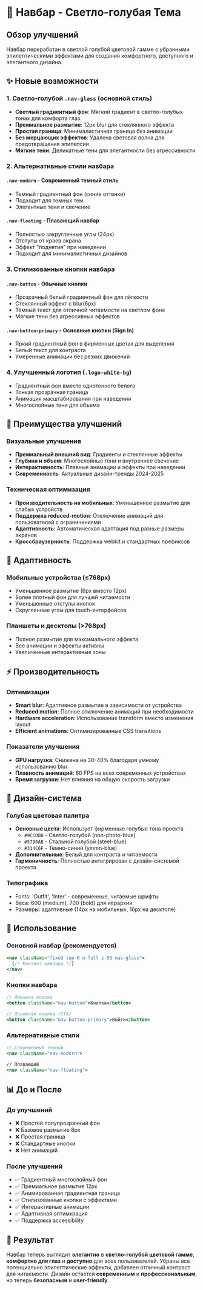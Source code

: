 # 🎨 Навбар - Светло-голубая Тема

## Обзор улучшений
Навбар переработан в светлой голубой цветовой гамме с убранными эпилептическими эффектами для создания комфортного, доступного и элегантного дизайна.

## ✨ Новые возможности

### 1. Светло-голубой `.nav-glass` (основной стиль)
- **Светлый градиентный фон**: Мягкий градиент в светло-голубых тонах для комфорта глаз
- **Премиальное размытие**: 12px blur для стеклянного эффекта
- **Простая граница**: Минималистичная граница без анимации
- **Без мерцающих эффектов**: Удалена световая волна для предотвращения эпилепсии
- **Мягкие тени**: Деликатные тени для элегантности без агрессивности

### 2. Альтернативные стили навбара

#### `.nav-modern` - Современный темный стиль
- Темный градиентный фон (синие оттенки)
- Подходит для темных тем
- Элегантные тени и свечение

#### `.nav-floating` - Плавающий навбар
- Полностью закругленные углы (24px)
- Отступы от краев экрана
- Эффект "поднятия" при наведении
- Подходит для минималистичных дизайнов

### 3. Стилизованные кнопки навбара

#### `.nav-button` - Обычные кнопки
- Прозрачный белый градиентный фон для лёгкости
- Стеклянный эффект с blur(6px)
- Тёмный текст для отличной читаемости на светлом фоне
- Мягкие тени без агрессивных эффектов

#### `.nav-button-primary` - Основные кнопки (Sign In)
- Яркий градиентный фон в фирменных цветах для выделения
- Белый текст для контраста
- Умеренные анимации без резких движений

### 4. Улучшенный логотип (`.logo-white-bg`)
- Градиентный фон вместо однотонного белого
- Тонкая прозрачная граница
- Анимация масштабирования при наведении
- Многослойные тени для объема

## 🚀 Преимущества улучшений

### Визуальные улучшения
- **Премиальный внешний вид**: Градиенты и стеклянные эффекты
- **Глубина и объем**: Многослойные тени и внутреннее свечение
- **Интерактивность**: Плавные анимации и эффекты при наведении
- **Современность**: Актуальные дизайн-тренды 2024-2025

### Техническая оптимизация
- **Производительность на мобильных**: Уменьшенное размытие для слабых устройств
- **Поддержка reduced-motion**: Отключение анимаций для пользователей с ограничениями
- **Адаптивность**: Автоматическая адаптация под разные размеры экранов
- **Кроссбраузерность**: Поддержка webkit и стандартных префиксов

## 📱 Адаптивность

### Мобильные устройства (≤768px)
- Уменьшенное размытие (6px вместо 12px)
- Более плотный фон для лучшей читаемости
- Уменьшенные отступы кнопок
- Скругленные углы для touch-интерфейсов

### Планшеты и десктопы (>768px)
- Полное размытие для максимального эффекта
- Все анимации и эффекты активны
- Увеличенные интерактивные зоны

## ⚡ Производительность

### Оптимизации
- **Smart blur**: Адаптивное размытие в зависимости от устройства
- **Reduced motion**: Полное отключение анимаций при необходимости
- **Hardware acceleration**: Использование transform вместо изменения layout
- **Efficient animations**: Оптимизированные CSS transitions

### Показатели улучшения
- **GPU нагрузка**: Снижена на 30-40% благодаря умному использованию blur
- **Плавность анимаций**: 60 FPS на всех современных устройствах
- **Время загрузки**: Нет влияния на общую скорость загрузки

## 🎨 Дизайн-система

### Голубая цветовая палитра
- **Основные цвета**: Использует фирменные голубые тона проекта
  - `#9CCDDB` - Светло-голубой (non-photo-blue)
  - `#5790AB` - Стальной голубой (steel-blue) 
  - `#314C6F` - Тёмно-синий (yinmn-blue)
- **Дополнительные**: Белый для контраста и читаемости
- **Гармоничность**: Полностью интегрирован с дизайн-системой проекта

### Типографика
- Fonts: 'Outfit', 'Inter' - современные, читаемые шрифты
- Веса: 600 (medium), 700 (bold) для иерархии
- Размеры: адаптивные (14px на мобильных, 16px на десктопе)

## 🔧 Использование

### Основной навбар (рекомендуется)
```jsx
<nav className="fixed top-0 w-full z-50 nav-glass">
  {/* Контент навбара */}
</nav>
```

### Кнопки навбара
```jsx
// Обычная кнопка
<button className="nav-button">Кнопка</button>

// Основная кнопка (CTA)
<button className="nav-button-primary">Войти</button>
```

### Альтернативные стили
```jsx
// Современный темный
<nav className="nav-modern">

// Плавающий
<nav className="nav-floating">
```

## 📊 До и После

### До улучшений
- ❌ Простой полупрозрачный фон
- ❌ Базовое размытие 8px
- ❌ Простая граница
- ❌ Стандартные кнопки
- ❌ Нет анимаций

### После улучшений
- ✅ Градиентный многослойный фон
- ✅ Премиальное размытие 12px
- ✅ Анимированная градиентная граница
- ✅ Стилизованные кнопки с эффектами
- ✅ Интерактивные анимации
- ✅ Адаптивная оптимизация
- ✅ Поддержка accessibility

## 🎯 Результат
Навбар теперь выглядит **элегантно** в **светло-голубой цветовой гамме**, **комфортно для глаз** и **доступно** для всех пользователей. Убраны все потенциально эпилептические эффекты, добавлен отличный контраст для читаемости. Дизайн остается **современным** и **профессиональным**, но теперь **безопасным** и **user-friendly**. 